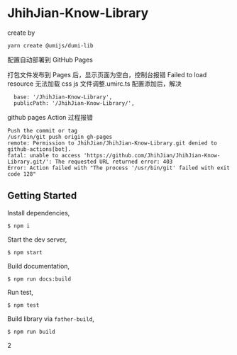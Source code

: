 # JhihJian-Know-Library

create by

```
yarn create @umijs/dumi-lib
```

配置自动部署到 GitHub Pages

打包文件发布到 Pages 后，显示页面为空白，控制台报错 Failed to load resource 无法加载 css js 文件调整.umirc.ts 配置添加后，解决

```
  base: '/JhihJian-Know-Library',
  publicPath: '/JhihJian-Know-Library/',
```

github pages Action 过程报错

```
Push the commit or tag
/usr/bin/git push origin gh-pages
remote: Permission to JhihJian/JhihJian-Know-Library.git denied to github-actions[bot].
fatal: unable to access 'https://github.com/JhihJian/JhihJian-Know-Library.git/': The requested URL returned error: 403
Error: Action failed with "The process '/usr/bin/git' failed with exit code 128"
```

## Getting Started

Install dependencies,

```bash
$ npm i
```

Start the dev server,

```bash
$ npm start
```

Build documentation,

```bash
$ npm run docs:build
```

Run test,

```bash
$ npm test
```

Build library via `father-build`,

```bash
$ npm run build
```

2
